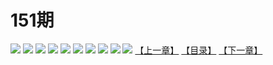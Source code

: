 # 151期
![](https://mao.mhtupian.com/uploads/img/7563/74818/001.jpg)
![](https://mao.mhtupian.com/uploads/img/7563/74818/002.jpg)
![](https://mao.mhtupian.com/uploads/img/7563/74818/003.jpg)
![](https://mao.mhtupian.com/uploads/img/7563/74818/004.jpg)
![](https://mao.mhtupian.com/uploads/img/7563/74818/005.jpg)
![](https://mao.mhtupian.com/uploads/img/7563/74818/006.jpg)
![](https://mao.mhtupian.com/uploads/img/7563/74818/007.jpg)
![](https://mao.mhtupian.com/uploads/img/7563/74818/008.jpg)
![](https://mao.mhtupian.com/uploads/img/7563/74818/009.jpg)
![](https://mao.mhtupian.com/uploads/img/7563/74818/010.jpg)
[【上一章】](./131.md)
[【目录】](./README.md)
[【下一章】](./133.md)
